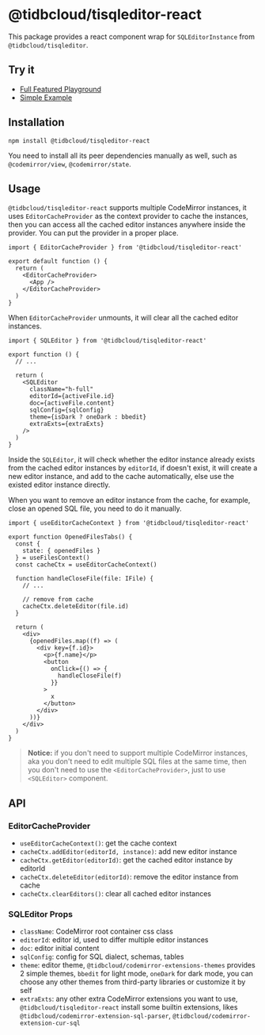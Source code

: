 # @tidbcloud/tisqleditor-react

This package provides a react component wrap for `SQLEditorInstance` from `@tidbcloud/tisqleditor`.

## Try it

- [Full Featured Playground](https://tisqleditor-playground.netlify.app/)
- [Simple Example](https://tisqleditor-playground.netlify.app/?example&with_select)

## Installation

```shell
npm install @tidbcloud/tisqleditor-react
```

You need to install all its peer dependencies manually as well, such as `@codemirror/view`, `@codemirror/state`.

## Usage

`@tidbcloud/tisqleditor-react` supports multiple CodeMirror instances, it uses `EditorCacheProvider` as the context provider to cache the instances, then you can access all the cached editor instances anywhere inside the provider. You can put the provider in a proper place.

```tsx
import { EditorCacheProvider } from '@tidbcloud/tisqleditor-react'

export default function () {
  return (
    <EditorCacheProvider>
      <App />
    </EditorCacheProvider>
  )
}
```

When `EditorCacheProvider` unmounts, it will clear all the cached editor instances.

```tsx
import { SQLEditor } from '@tidbcloud/tisqleditor-react'

export function () {
  // ...

  return (
    <SQLEditor
      className="h-full"
      editorId={activeFile.id}
      doc={activeFile.content}
      sqlConfig={sqlConfig}
      theme={isDark ? oneDark : bbedit}
      extraExts={extraExts}
    />
  )
}
```

Inside the `SQLEditor`, it will check whether the editor instance already exists from the cached editor instances by `editorId`, if doesn't exist, it will create a new editor instance, and add to the cache automatically, else use the existed editor instance directly.

When you want to remove an editor instance from the cache, for example, close an opened SQL file, you need to do it manually.

```tsx
import { useEditorCacheContext } from '@tidbcloud/tisqleditor-react'

export function OpenedFilesTabs() {
  const {
    state: { openedFiles }
  } = useFilesContext()
  const cacheCtx = useEditorCacheContext()

  function handleCloseFile(file: IFile) {
    // ...

    // remove from cache
    cacheCtx.deleteEditor(file.id)
  }

  return (
    <div>
      {openedFiles.map((f) => (
        <div key={f.id}>
          <p>{f.name}</p>
          <button
            onClick={() => {
              handleCloseFile(f)
            }}
          >
            x
          </button>
        </div>
      ))}
    </div>
  )
}
```

> **Notice:** if you don't need to support multiple CodeMirror instances, aka you don't need to edit multiple SQL files at the same time, then you don't need to use the `<EditorCacheProvider>`, just to use `<SQLEditor>` component.

## API

### EditorCacheProvider

- `useEditorCacheContext()`: get the cache context
- `cacheCtx.addEditor(editorId, instance)`: add new editor instance
- `cacheCtx.getEditor(editorId)`: get the cached editor instance by editorId
- `cacheCtx.deleteEditor(editorId)`: remove the editor instance from cache
- `cacheCtx.clearEditors()`: clear all cached editor instances

### SQLEditor Props

- `className`: CodeMirror root container css class
- `editorId`: editor id, used to differ multiple editor instances
- `doc`: editor initial content
- `sqlConfig`: config for SQL dialect, schemas, tables
- `theme`: editor theme, `@tidbcloud/codemirror-extensions-themes` provides 2 simple themes, `bbedit` for light mode, `oneDark` for dark mode, you can choose any other themes from third-party libraries or customize it by self
- `extraExts`: any other extra CodeMirror extensions you want to use, `@tidbcloud/tisqleditor-react` install some builtin extensions, likes `@tidbcloud/codemirror-extension-sql-parser`, `@tidbcloud/codemirror-extension-cur-sql`
